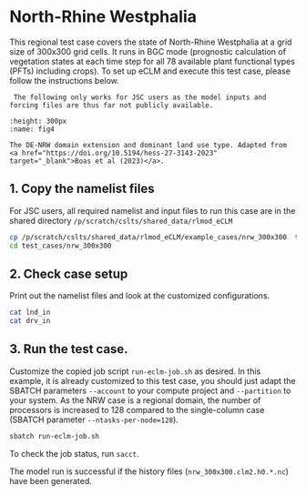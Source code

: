 # North-Rhine Westphalia

This regional test case covers the state of North-Rhine Westphalia at a grid size of 300x300 grid cells. It runs in BGC mode (prognostic calculation of vegetation states at each time step for all 78 available plant functional types (PFTs) including crops). To set up eCLM and execute this test case, please follow the instructions below.

```{attention}
 The following only works for JSC users as the model inputs and forcing files are thus far not publicly available.
```

```{figure} ../images/nrw_boas.png
:height: 300px
:name: fig4

The DE-NRW domain extension and dominant land use type. Adapted from <a href="https://doi.org/10.5194/hess-27-3143-2023" target="_blank">Boas et al (2023)</a>.
```

## 1. Copy the namelist files
For JSC users, all required namelist and input files to run this case are in the shared directory `/p/scratch/cslts/shared_data/rlmod_eCLM`

```sh
cp /p/scratch/cslts/shared_data/rlmod_eCLM/example_cases/nrw_300x300  test_cases/
cd test_cases/nrw_300x300
```

## 2. Check case setup

Print out the namelist files and look at the customized configurations.

```sh
cat lnd_in
cat drv_in
```

## 3. Run the test case.

Customize the copied job script `run-eclm-job.sh` as desired. In this example, it is already customized to this test case, you should just adapt the SBATCH parameters `--account` to your compute project and `--partition` to your system. As the NRW case is a regional domain, the number of processors is increased to 128 compared to the single-column case (SBATCH parameter `--ntasks-per-node=128`). 

```sh
sbatch run-eclm-job.sh
```
To check the job status, run `sacct`.

The model run is successful if the history files (`nrw_300x300.clm2.h0.*.nc`) have been generated.
